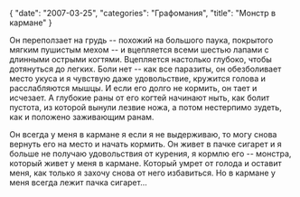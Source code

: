 {
   "date": "2007-03-25",
   "categories": "Графомания",
   "title": "Монстр в кармане"
}

Он переползает на грудь -- похожий на большого паука, покрытого мягким пушистым мехом -- и вцепляется всеми шестью лапами с длинными острыми когтями. Вцепляется настолько глубоко, чтобы дотянуться до легких. Боли нет -- как все паразиты, он обезболивает место укуса и я чувствую даже удовольствие, кружится голова и расслабляются мышцы. И если его долго не кормить, он тает и исчезает. А глубокие раны от его когтей начинают ныть, как болит пустота, из которой вынули лезвие ножа, а потом нестерпимо зудеть, как и положено заживающим ранам.

Он всегда у меня в кармане я если я не выдерживаю, то могу снова вернуть его на место и начать кормить. Он живет в пачке сигарет и я больше не получаю удовольствия от курения, я кормлю его -- монстра, который живет у меня в кармане. Который умрет от голода и оставит меня, как только я захочу снова от него избавиться. Но в кармане у меня всегда лежит пачка сигарет...
